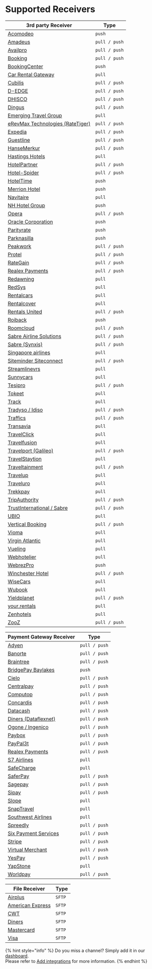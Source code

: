# Supported Receivers

| **3rd party Receiver**                                                                    | **Type**      |
| ----------------------------------------------------------------------------------------- | ------------- |
| [Acomodeo](https://www.acomodeo.com)                                                      | `push`        |
| [Amadeus](https://amadeus.com)                                                            | `pull / push` |
| [Availpro](http://site.availpro.com)                                                      | `pull / push` |
| [Booking](https://www.booking.com)                                                        | `pull / push` |
| [BookingCenter](https://www.bookingcenter.com)                                            | `push`        |
| [Car Rental Gateway](https://www.carrentalgateway.com)                                    | `pull`        |
| [Cubilis](http://www.cubilis.com)                                                         | `pull / push` |
| [D-EDGE](https://www.d-edge.com)                                                          | `pull / push` |
| [DHISCO](http://www.dhisco.com)                                                           | `pull / push` |
| [Dingus](https://www.dingus-services.com/en/)                                             | `pull / push` |
| [Emerging Travel Group](https://www.emergingtravel.com)                                   | `pull`        |
| [eRevMax Technologies (RateTiger)](http://www.erevmax.com)                                | `pull / push` |
| [Expedia](https://www.expedia.com)                                                        | `pull / push` |
| [Guestline](https://www.guestline.com)                                                    | `pull / push` |
| [HanseMerkur](https://www.hansemerkur.de)                                                 | `pull / push` |
| [Hastings Hotels](https://www.hastingshotels.com)                                         | `pull`        |
| [HotelPartner](http://www.hotelpartner-ym.com/en/)                                        | `pull / push` |
| [Hotel-Spider](http://www.hotel-spider.com/en/)                                           | `pull / push` |
| [HotelTime](https://www.hoteltime.com)                                                    | `push`        |
| [Merrion Hotel](https://www.merrionhotel.com)                                             | `push`        |
| [Navitaire](https://www.navitaire.com)                                                    | `pull`        |
| [NH Hotel Group](https://www.nh-hotels.com)                                               | `push`        |
| [Opera](https://www.oracle.com/industries/hospitality/products/opera-cloud-services.html) | `pull / push` |
| [Oracle Corporation](https://www.oracle.com)                                              | `push`        |
| [Parityrate](https://www.parityrate.com)                                                  | `push`        |
| [Parknasilla](https://parknasillaresort.com)                                              | `push`        |
| [Peakwork](http://www.peakwork.com)                                                       | `pull / push` |
| [Protel](http://www.protel.net/de/)                                                       | `pull / push` |
| [RateGain](http://rategain.com)                                                           | `pull / push` |
| [Realex Payments](https://www.realexpayments.com)                                         | `pull / push` |
| [Redawning](https://www.redawning.com)                                                    | `pull`        |
| [RedSys](http://www.redsys.es/en/)                                                        | `pull`        |
| [Rentalcars](https://www.rentalcars.com)                                                  | `pull`        |
| [Rentalcover](https://www.rentalcover.com/en/)                                            | `pull`        |
| [Rentals United](https://rentalsunited.com/de/)                                           | `pull / push` |
| [Roiback](https://www.roiback.com)                                                        | `push`        |
| [Roomcloud](https://www.roomcloud.net)                                                    | `pull / push` |
| [Sabre Airline Solutions](https://www.sabreairlinesolutions.com/home/)                    | `pull / push` |
| [Sabre (Synxis)](https://reservations.synxis.com)                                         | `pull / push` |
| [Singapore airlines](https://www.singaporeair.com)                                        | `pull`        |
| [Siteminder Siteconnect](http://www.siteminder.com)                                       | `pull / push` |
| [Streamlinevrs](https://www.streamlinevrs.com)                                            | `pull`        |
| [Sunnycars](https://www.sunnycars.com)                                                    | `pull`        |
| [Tesipro](http://tesipro.com)                                                             | `pull / push` |
| [Tokeet](https://www.tokeet.com)                                                          | `pull`        |
| [Track](https://trackhs.com)                                                              | `pull`        |
| [Tradyso / Idiso](https://www.idiso.com/de/index.html)                                    | `pull / push` |
| [Traffics](http://www.traffics.travel)                                                    | `pull / push` |
| [Transavia](https://www.transavia.com)                                                    | `pull`        |
| [TravelClick](https://www.travelclick.com)                                                | `pull`        |
| [Travelfusion](https://travelfusion.com)                                                  | `pull`        |
| [Travelport (Galileo)](https://www.travelport.com)                                        | `pull / push` |
| [TravelStaytion](https://www.travelstaytion.com)                                          | `pull`        |
| [Traveltainment](http://www.traveltainment.de)                                            | `pull / push` |
| [Travelup](https://www.travelup.com)                                                      | `pull`        |
| [Traveluro](https://www.traveluro.com)                                                    | `pull`        |
| [Trekkpay](https://www.trekksoft.com)                                                     | `pull`        |
| [TripAuthority](http://www.alliancereservations.com/xml-web-services.html)                | `pull / push` |
| [TrustInternational / Sabre](http://www.trustinternational.com)                           | `pull / push` |
| [UBIO](https://automation.cloud)                                                          | `pull`        |
| [Vertical Booking](https://www.verticalbooking.com/en/index.html?force\_language=1)       | `pull / push` |
| [Vioma](https://www.vioma.de)                                                             | `pull`        |
| [Virgin Atlantic](https://www.virginatlantic.com)                                         | `pull`        |
| [Vueling](https://www.vueling.com)                                                        | `pull`        |
| [Webhotelier](https://www.webhotelier.net)                                                | `pull`        |
| [WebrezPro](https://www.webrezpro.com)                                                    | `push`        |
| [Winchester Hotel](http://www.thewinchesterhotel.co.uk)                                   | `pull / push` |
| [WiseCars](https://www.wisecars.com)                                                      | `pull`        |
| [Wubook](https://en.wubook.net)                                                           | `pull`        |
| [Yieldplanet](https://www.yieldplanet.com)                                                | `pull / push` |
| [your.rentals](https://your.rentals)                                                      | `pull`        |
| [Zenhotels](https://www.zenhotels.com)                                                    | `pull`        |
| [ZooZ](https://www.zooz.com)                                                              | `pull / push` |

| **Payment Gateway Receiver**                                                                                                                                                                                                                                                                                                                     | **Type**      |
| ------------------------------------------------------------------------------------------------------------------------------------------------------------------------------------------------------------------------------------------------------------------------------------------------------------------------------------------------ | ------------- |
| [Adyen](https://www.adyen.com)                                                                                                                                                                                                                                                                                                                   | `pull / push` |
| [Banorte](https://www.banorte.com/wps/portal/gfb/Home/inicio/!ut/p/a1/hc7LDoIwEAXQb3HBlo5QEN01kPCM-IgRujFgasFUSgDh90XixsTH7O7k3MwgihJEq6wvedaVssrEM1Pz5Gpzy9NtCGMn1IH4W-OwwxsXO8YI0hHAlyHwr39EdCK2Szy8iABi7GpArHWA98ZSA998gR8nAkS5kPn0bkqqXLc4og27sIY16r0Z10XX1e1KAQWGYVC5lFww9Vwo8KlRyLZDyRtE9S2BqyH6iMxmD9c73J8!/dl5/d5/L2dBISEvZ0FBIS9nQSEh/) | `pull / push` |
| [Braintree](https://www.braintreepayments.com)                                                                                                                                                                                                                                                                                                   | `pull / push` |
| [BridgePay Baylakes](https://bridgepaynetwork.com)                                                                                                                                                                                                                                                                                               | `push`        |
| [Cielo](http://www.cielo.com.br)                                                                                                                                                                                                                                                                                                                 | `pull / push` |
| [Centralpay](https://www.centralpay.eu/fr/)                                                                                                                                                                                                                                                                                                      | `pull / push` |
| [Computop](https://www.computop.com/de/)                                                                                                                                                                                                                                                                                                         | `pull / push` |
| [Concardis](https://www.concardis.com)                                                                                                                                                                                                                                                                                                           | `pull / push` |
| [Datacash](http://www.mastercard.com/gateway/)                                                                                                                                                                                                                                                                                                   | `pull / push` |
| [Diners (Dataflexnet)](https://www.dinersclub.com)                                                                                                                                                                                                                                                                                               | `pull / push` |
| [Ogone / Ingenico](https://ingenico.co.uk/epayments)                                                                                                                                                                                                                                                                                             | `pull / push` |
| [Paybox](http://www1.paybox.com/?lang=en)                                                                                                                                                                                                                                                                                                        | `pull / push` |
| [PayPal3t](https://www.paypal.com/us/webapps/mpp/home)                                                                                                                                                                                                                                                                                           | `pull / push` |
| [Realex Payments](https://www.realexpayments.com)                                                                                                                                                                                                                                                                                                | `pull / push` |
| [S7 Airlines](https://www.s7.ru)                                                                                                                                                                                                                                                                                                                 | `pull`        |
| [SafeCharge](https://www.safecharge.com)                                                                                                                                                                                                                                                                                                         | `pull`        |
| [SaferPay](https://www.six-payment-services.com/en/site/e-commerce/home.html)                                                                                                                                                                                                                                                                    | `pull / push` |
| [Sagepay](http://www.sagepay.co.uk)                                                                                                                                                                                                                                                                                                              | `pull / push` |
| [Sipay](http://www.sipay.es/en/)                                                                                                                                                                                                                                                                                                                 | `pull / push` |
| [Slope](https://www.slope.it)                                                                                                                                                                                                                                                                                                                    | `pull`        |
| [SnapTravel](https://www.snaptravel.com)                                                                                                                                                                                                                                                                                                         | `pull`        |
| [Southwest Airlines](https://www.southwest.com)                                                                                                                                                                                                                                                                                                  | `pull`        |
| [Spreedly](https://www.spreedly.com)                                                                                                                                                                                                                                                                                                             | `pull / push` |
| [Six Payment Services](https://www.six-payment-services.com/en/home.html)                                                                                                                                                                                                                                                                        | `pull / push` |
| [Stripe](https://stripe.com/de)                                                                                                                                                                                                                                                                                                                  | `pull / push` |
| [Virtual Merchant](https://www.myvirtualmerchant.com/VirtualMerchant/)                                                                                                                                                                                                                                                                           | `pull / push` |
| [YesPay](http://yespay.co.in)                                                                                                                                                                                                                                                                                                                    | `pull / push` |
| [YapStone](https://www.yapstone.com)                                                                                                                                                                                                                                                                                                             | `pull`        |
| [Worldpay](http://www.worldpay.com)                                                                                                                                                                                                                                                                                                              | `pull / push` |

| **File Receiver**                                   | **Type** |
| --------------------------------------------------- | -------- |
| [Airplus](https://www.airplus.com)                  | `SFTP`   |
| [American Express](https://www.americanexpress.com) | `SFTP`   |
| [CWT](https://www.mycwt.com)                        | `SFTP`   |
| [Diners](https://www.dinersclub.com)                | `SFTP`   |
| [Mastercard](https://www.mastercard.com)            | `SFTP`   |
| [Visa](https://www.visa.com)                        | `SFTP`   |

{% hint style="info" %}
Do you miss a channel? Simply add it in our [dashboard](https://dashboard.pci-proxy.com/signup).\
Please refer to [Add integrations](../guides/pci-proxy-dashboard/add-integrations.md) for more information.
{% endhint %}
